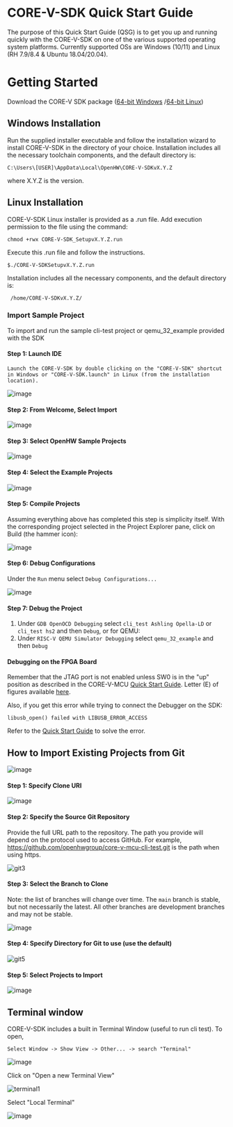 # CORE-V-SDK Quick Start Guide
The purpose of this Quick Start Guide (QSG) is to get you up and running quickly with the CORE-V-SDK on one of the various supported operating system platforms.
Currently supported OSs are  Windows (10/11) and Linux (RH 7.9/8.4 & Ubuntu 18.04/20.04).

# Getting Started
Download the CORE-V SDK package ([64-bit Windows](http://downloads.openhwgroup.org/) /[64-bit Linux](http://downloads.openhwgroup.org/))

## Windows Installation
Run the supplied installer executable and follow the installation wizard to install CORE-V-SDK in the directory of your choice. Installation includes all 
the necessary toolchain components, and the default directory is:
~~~
C:\Users\[USER]\AppData\Local\OpenHW\CORE-V-SDKvX.Y.Z
~~~
where X.Y.Z is the version.
## Linux Installation
CORE-V-SDK Linux installer is provided as a .run file. Add execution permission to the file using the command:
~~~
chmod +rwx CORE-V-SDK_SetupvX.Y.Z.run
~~~
Execute this .run file and follow the instructions.
~~~
$./CORE-V-SDKSetupvX.Y.Z.run
~~~
 Installation includes all the necessary components, and the default directory is: 
~~~ 
 /home/CORE-V-SDKvX.Y.Z/
~~~

### Import Sample Project
To import and run the sample cli-test project or qemu_32_example provided with the SDK 

#### Step 1: Launch IDE
~~~
Launch the CORE-V-SDK by double clicking on the "CORE-V-SDK" shortcut in Windows or "CORE-V-SDK.launch" in Linux (from the installation location).
~~~
![image](https://user-images.githubusercontent.com/69203453/166261343-412d61b7-6b86-41ac-9e07-bd2a5b25338d.png)


#### Step 2: From Welcome, Select Import

![image](https://user-images.githubusercontent.com/69203453/166261646-2730ab0d-79c3-4cfe-983b-a15dc8497ca5.png)

#### Step 3: Select OpenHW Sample Projects

![image](https://user-images.githubusercontent.com/69203453/165941846-1476e590-fc4d-4ffe-bb98-eff27eda7c39.png)

#### Step 4: Select the Example Projects 

![image](https://user-images.githubusercontent.com/69203453/165941926-c93e3689-a374-4301-8ba4-70a2276474d5.png)

#### Step 5: Compile Projects

Assuming everything above has completed this step is simplicity itself. With the corresponding project selected in the Project Explorer pane, click on Build (the hammer icon):

![image](https://user-images.githubusercontent.com/69203453/166262302-143bb245-61b6-4817-8107-9307ebd743fd.png)

#### Step 6: Debug Configurations

Under the `Run` menu select `Debug Configurations...`

![image](https://user-images.githubusercontent.com/69203453/166262803-49f91f14-3879-477e-a59e-49147fa6b94d.png)

#### Step 7: Debug the Project 
1. Under `GDB OpenOCD Debugging` select `cli_test Ashling Opella-LD` or `cli_test hs2` and then `Debug`, or for QEMU:
2. Under `RISC-V QEMU Simulator Debugging` select `qemu_32_example` and then `Debug`

#### Debugging on the FPGA Board 

Remember that the JTAG port is not enabled unless SW0 is in the "up" position as described in the CORE-V-MCU [Quick Start Guide](https://github.com/openhwgroup/core-v-mcu/tree/master/emulation/quickstart).
Letter (E) of figures available [here](https://github.com/openhwgroup/core-v-mcu/blob/master/emulation/quickstart/NexysA7_annotated.png).

Also, if you get this error while trying to connect the Debugger on the SDK:

```
libusb_open() failed with LIBUSB_ERROR_ACCESS
```
Refer to the [Quick Start Guide](https://github.com/openhwgroup/core-v-mcu/tree/master/emulation/quickstart) to solve the error.



## How to Import Existing Projects from Git

![image](https://user-images.githubusercontent.com/69203453/166265280-5c0928d1-ba7c-492d-a06c-58182a3c7aa5.png)

#### Step 1: Specify Clone URI

![image](https://user-images.githubusercontent.com/69203453/165948885-bf7bc6e9-7709-4d16-ad50-c180618631d9.png)

#### Step 2: Specify the Source Git Repository

Provide the full URL path to the repository. The path you provide will depend on the protocol used to access GitHub. For example, https://github.com/openhwgroup/core-v-mcu-cli-test.git is the path when using https.

![git3](https://user-images.githubusercontent.com/69203453/165165294-4c94af14-0ce2-4bbd-9dba-41534adfffca.png)

#### Step 3: Select the Branch to Clone

Note: the list of branches will change over time.
The `main` branch is stable, but not necessarily the latest.
All other branches are development branches and may not be stable.

![image](https://user-images.githubusercontent.com/69203453/165950736-d3ee1604-ece6-4cf6-9a8f-279b4efab1b7.png)

#### Step 4: Specify Directory for Git to use (use the default)

![git5](https://user-images.githubusercontent.com/69203453/165166065-a4d8a265-c5b5-48d2-9486-58b0fec9c968.png)

#### Step 5: Select Projects to Import

![image](https://user-images.githubusercontent.com/69203453/166695499-76e08d86-8af1-4da4-b644-de6b37d2ee5d.png)


## Terminal window

CORE-V-SDK includes a built in Terminal Window (useful to run cli test). To open, 

~~~
Select Window -> Show View -> Other... -> search "Terminal"
~~~
![image](https://user-images.githubusercontent.com/69203453/165900959-1a0fe8e8-efa6-4ff5-9ad5-5ab02ce04a29.png)

Click on "Open a new Terminal View"

![terminal1](https://user-images.githubusercontent.com/69203453/165899755-676a18df-6f61-4c0c-ad9d-495639f9a38d.png)

Select "Local Terminal"

![image](https://user-images.githubusercontent.com/69203453/165900146-0d0714b3-af08-48f0-8a52-153027526a3f.png)

















